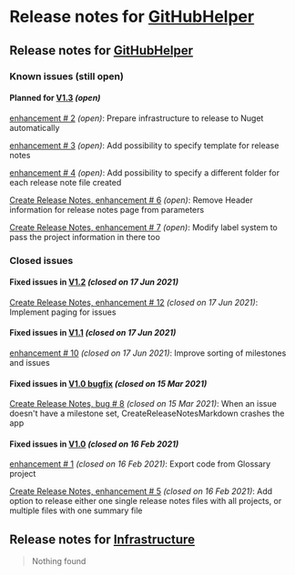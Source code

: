 # Release notes for [GitHubHelper](https://github.com/lbugnion/GitHubHelper)

## Release notes for [GitHubHelper](https://github.com/lbugnion/GitHubHelper/projects/2)

### Known issues (still open)

#### Planned for [V1.3](https://github.com/lbugnion/GitHubHelper/milestone/4) *(open)*

[enhancement # 2](https://github.com/lbugnion/GitHubHelper/issues/2) *(open)*: Prepare infrastructure to release to Nuget automatically

[enhancement # 3](https://github.com/lbugnion/GitHubHelper/issues/3) *(open)*: Add possibility to specify template for release notes

[enhancement # 4](https://github.com/lbugnion/GitHubHelper/issues/4) *(open)*: Add possibility to specify a different folder for each release note file created

[Create Release Notes, enhancement # 6](https://github.com/lbugnion/GitHubHelper/issues/6) *(open)*: Remove Header information for release notes page from parameters

[Create Release Notes, enhancement # 7](https://github.com/lbugnion/GitHubHelper/issues/7) *(open)*: Modify label system to pass the project information in there too

### Closed issues

#### Fixed issues in [V1.2](https://github.com/lbugnion/GitHubHelper/milestone/6) *(closed on 17 Jun 2021)*

[Create Release Notes, enhancement # 12](https://github.com/lbugnion/GitHubHelper/issues/12) *(closed on 17 Jun 2021)*: Implement paging for issues

#### Fixed issues in [V1.1](https://github.com/lbugnion/GitHubHelper/milestone/2) *(closed on 17 Jun 2021)*

[enhancement # 10](https://github.com/lbugnion/GitHubHelper/issues/10) *(closed on 17 Jun 2021)*: Improve sorting of milestones and issues

#### Fixed issues in [V1.0 bugfix](https://github.com/lbugnion/GitHubHelper/milestone/3) *(closed on 15 Mar 2021)*

[Create Release Notes, bug # 8](https://github.com/lbugnion/GitHubHelper/issues/8) *(closed on 15 Mar 2021)*: When an issue doesn't have a milestone set, CreateReleaseNotesMarkdown crashes the app

#### Fixed issues in [V1.0](https://github.com/lbugnion/GitHubHelper/milestone/1) *(closed on 16 Feb 2021)*

[enhancement # 1](https://github.com/lbugnion/GitHubHelper/issues/1) *(closed on 16 Feb 2021)*: Export code from Glossary project

[Create Release Notes, enhancement # 5](https://github.com/lbugnion/GitHubHelper/issues/5) *(closed on 16 Feb 2021)*: Add option to release either one single release notes files with all projects, or multiple files with one summary file



## Release notes for [Infrastructure](https://github.com/lbugnion/GitHubHelper/projects/1)

> Nothing found


